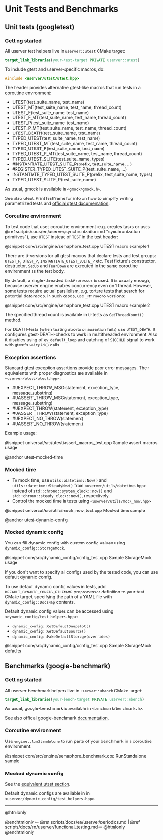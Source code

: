 # Unit Tests and Benchmarks

## Unit tests (googletest)

### Getting started

All userver test helpers live in `userver::utest` CMake target:

```cmake
target_link_libraries(your-test-target PRIVATE userver::utest)
```

To include gtest and userver-specific macros, do:

```cpp
#include <userver/utest/utest.hpp>
```

The header provides alternative gtest-like macros that run tests in a coroutine environment:

*  UTEST(test_suite_name, test_name)
*  UTEST_MT(test_suite_name, test_name, thread_count)
*  UTEST_F(test_suite_name, test_name)
*  UTEST_F_MT(test_suite_name, test_name, thread_count)
*  UTEST_P(test_suite_name, test_name)
*  UTEST_P_MT(test_suite_name, test_name, thread_count)
*  UTEST_DEATH(test_suite_name, test_name)
*  TYPED_UTEST(test_suite_name, test_name)
*  TYPED_UTEST_MT(test_suite_name, test_name, thread_count)
*  TYPED_UTEST_P(test_suite_name, test_name)
*  TYPED_UTEST_P_MT(test_suite_name, test_name, thread_count)
*  TYPED_UTEST_SUITE(test_suite_name, types)
*  #INSTANTIATE_UTEST_SUITE_P(prefix, test_suite_name, ...)
*  #REGISTER_TYPED_UTEST_SUITE_P(test_suite_name, ...)
*  INSTANTIATE_TYPED_UTEST_SUITE_P(prefix, test_suite_name, types)
*  TYPED_UTEST_SUITE_P(test_suite_name)

As usual, gmock is available in `<gmock/gmock.h>`.

See also utest::PrintTestName for info on how to simplify writing parametrized
tests and [official gtest documentation](https://google.github.io/googletest/).

### Coroutine environment

To test code that uses coroutine environment (e.g. creates tasks or uses
@ref scripts/docs/en/userver/synchronization.md "synchronization primitives"),
use `UTEST` instead of `TEST` in the test header:

@snippet core/src/engine/semaphore_test.cpp  UTEST macro example 1

There are `U`-versions for all gtest macros that declare tests and test groups:
`UTEST_F`, `UTEST_P`, `INSTANTIATE_UTEST_SUITE_P` etc. Test fixture's
constructor, destructor, `SetUp` and `TearDown` are executed in the same
coroutine environment as the test body.

By default, a single-threaded `TaskProcessor` is used. It is usually enough,
because userver engine enables concurrency even on 1 thread. However, some tests
require actual parallelism, e.g. torture tests that search for potential data
races. In such cases, use `_MT` macro versions:

@snippet core/src/engine/semaphore_test.cpp  UTEST macro example 2

The specified thread count is available in `U`-tests as `GetThreadCount()` method.

For DEATH-tests (when testing aborts or assertion fails) use `UTEST_DEATH`. It
configures gtest-DEATH-checks to work in multithreaded environment. Also it
disables using of `ev_default_loop` and catching of `SIGCHLD` signal to work
with gtest's `waitpid()` calls.

### Exception assertions

Standard gtest exception assertions provide poor error messages. Their
equivalents with proper diagnostics are available in `<userver/utest/utest.hpp>`:

* #UEXPECT_THROW_MSG(statement, exception_type, message_substring)
* #UASSERT_THROW_MSG(statement, exception_type, message_substring)
* #UEXPECT_THROW(statement, exception_type)
* #UASSERT_THROW(statement, exception_type)
* #UEXPECT_NO_THROW(statement)
* #UASSERT_NO_THROW(statement)

Example usage:

@snippet universal/src/utest/assert_macros_test.cpp  Sample assert macros usage

@anchor utest-mocked-time
### Mocked time

- To mock time, use `utils::datetime::Now()` and `utils::datetime::SteadyNow()`
  from `<userver/utils/datetime.hpp>` instead of
  `std::chrono::system_clock::now()` and `std::chrono::steady_clock::now()`,
  respectively. 
- Control the mocked time in tests using `<userver/utils/mock_now.hpp>`

@snippet universal/src/utils/mock_now_test.cpp  Mocked time sample

@anchor utest-dynamic-config
### Mocked dynamic config

You can fill dynamic config with custom config values
using `dynamic_config::StorageMock`.

@snippet core/src/dynamic_config/config_test.cpp Sample StorageMock usage

If you don't want to specify all configs used by the tested code, you can use
default dynamic config.

To use default dynamic config values in tests, add
`DEFAULT_DYNAMIC_CONFIG_FILENAME` preprocessor definition to your test CMake
target, specifying the path of a YAML file with `dynamic_config::DocsMap`
contents.

Default dynamic config values can be accessed using `<dynamic_config/test_helpers.hpp>`:

- `dynamic_config::GetDefaultSnapshot()`
- `dynamic_config::GetDefaultSource()`
- `dynamic_config::MakeDefaultStorage(overrides)`

@snippet core/src/dynamic_config/config_test.cpp Sample StorageMock defaults


## Benchmarks (google-benchmark)

### Getting started

All userver benchmark helpers live in `userver::ubench` CMake target:

```cmake
target_link_libraries(your-bench-target PRIVATE userver::ubench)
```

As usual, google-benchmark is available in `<benchmark/benchmark.h>`.

See also official google-benchmark [documentation](https://github.com/google/benchmark/blob/main/README.md).

### Coroutine environment

Use `engine::RunStandalone` to run parts of your benchmark in a coroutine environment:

@snippet core/src/engine/semaphore_benchmark.cpp  RunStandalone sample

### Mocked dynamic config

See the [equivalent utest section](#utest-dynamic-config).

Default dynamic configs are available in
in `<userver/dynamic_config/test_helpers.hpp>`.


----------

@htmlonly <div class="bottom-nav"> @endhtmlonly
⇦ @ref scripts/docs/en/userver/periodics.md | @ref scripts/docs/en/userver/functional_testing.md ⇨
@htmlonly </div> @endhtmlonly
